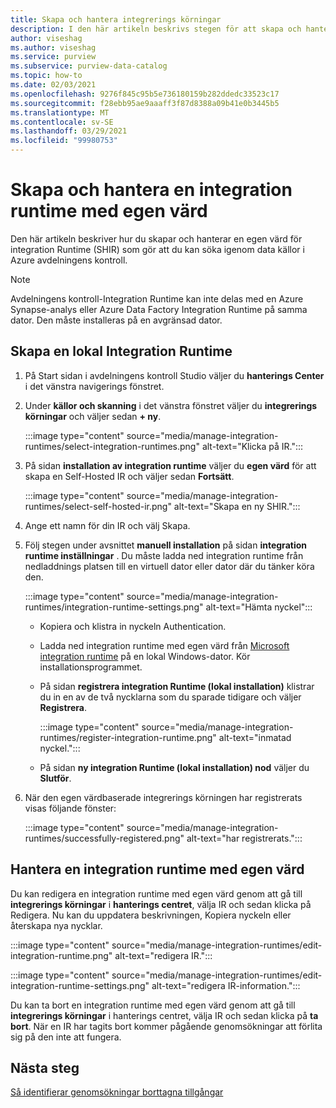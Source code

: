 ```yaml
---
title: Skapa och hantera integrerings körningar
description: I den här artikeln beskrivs stegen för att skapa och hantera integrerings körningar i Azure avdelningens kontroll.
author: viseshag
ms.author: viseshag
ms.service: purview
ms.subservice: purview-data-catalog
ms.topic: how-to
ms.date: 02/03/2021
ms.openlocfilehash: 9276f845c95b5e736180159b282ddedc33523c17
ms.sourcegitcommit: f28ebb95ae9aaaff3f87d8388a09b41e0b3445b5
ms.translationtype: MT
ms.contentlocale: sv-SE
ms.lasthandoff: 03/29/2021
ms.locfileid: "99980753"
---
```

# <a name="create-and-manage-a-self-hosted-integration-runtime"></a>Skapa och hantera en integration runtime med egen värd

Den här artikeln beskriver hur du skapar och hanterar en egen värd för integration Runtime (SHIR) som gör att du kan söka igenom data källor i Azure avdelningens kontroll.

> [!NOTE]
> Avdelningens kontroll-Integration Runtime kan inte delas med en Azure Synapse-analys eller Azure Data Factory Integration Runtime på samma dator. Den måste installeras på en avgränsad dator.

## <a name="create-a-self-hosted-integration-runtime"></a>Skapa en lokal Integration Runtime

1. På Start sidan i avdelningens kontroll Studio väljer du **hanterings Center** i det vänstra navigerings fönstret.

2. Under **källor och skanning** i det vänstra fönstret väljer du **integrerings körningar** och väljer sedan **+ ny**.

   :::image type="content" source="media/manage-integration-runtimes/select-integration-runtimes.png" alt-text="Klicka på IR.":::

3. På sidan **installation av integration runtime** väljer du **egen värd** för att skapa en Self-Hosted IR och väljer sedan **Fortsätt**.

   :::image type="content" source="media/manage-integration-runtimes/select-self-hosted-ir.png" alt-text="Skapa en ny SHIR.":::

4. Ange ett namn för din IR och välj Skapa.

5. Följ stegen under avsnittet **manuell installation** på sidan **integration runtime inställningar** . Du måste ladda ned integration runtime från nedladdnings platsen till en virtuell dator eller dator där du tänker köra den.

   :::image type="content" source="media/manage-integration-runtimes/integration-runtime-settings.png" alt-text="Hämta nyckel":::

   - Kopiera och klistra in nyckeln Authentication.

   - Ladda ned integration runtime med egen värd från [Microsoft integration runtime](https://www.microsoft.com/download/details.aspx?id=39717) på en lokal Windows-dator. Kör installationsprogrammet.

   - På sidan **registrera integration Runtime (lokal installation)** klistrar du in en av de två nycklarna som du sparade tidigare och väljer **Registrera**.

     :::image type="content" source="media/manage-integration-runtimes/register-integration-runtime.png" alt-text="inmatad nyckel.":::

   - På sidan **ny integration Runtime (lokal installation) nod** väljer du **Slutför**.

6. När den egen värdbaserade integrerings körningen har registrerats visas följande fönster:

   :::image type="content" source="media/manage-integration-runtimes/successfully-registered.png" alt-text="har registrerats.":::

## <a name="manage-a-self-hosted-integration-runtime"></a>Hantera en integration runtime med egen värd

Du kan redigera en integration runtime med egen värd genom att gå till **integrerings körningar** i **hanterings centret**, välja IR och sedan klicka på Redigera. Nu kan du uppdatera beskrivningen, Kopiera nyckeln eller återskapa nya nycklar.

:::image type="content" source="media/manage-integration-runtimes/edit-integration-runtime.png" alt-text="redigera IR.":::

:::image type="content" source="media/manage-integration-runtimes/edit-integration-runtime-settings.png" alt-text="redigera IR-information.":::

Du kan ta bort en integration runtime med egen värd genom att gå till **integrerings körningar** i hanterings centret, välja IR och sedan klicka på **ta bort**. När en IR har tagits bort kommer pågående genomsökningar att förlita sig på den inte att fungera.

## <a name="next-steps"></a>Nästa steg

[Så identifierar genomsökningar borttagna tillgångar](concept-detect-deleted-assets.md)
